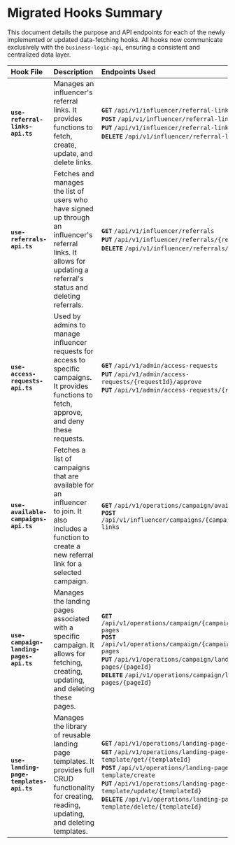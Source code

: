 # Migrated Hooks Summary

This document details the purpose and API endpoints for each of the newly implemented or updated data-fetching hooks. All hooks now communicate exclusively with the `business-logic-api`, ensuring a consistent and centralized data layer.

| Hook File | Description | Endpoints Used |
| :--- | :--- | :--- |
| **`use-referral-links-api.ts`** | Manages an influencer's referral links. It provides functions to fetch, create, update, and delete links. | **`GET`** `/api/v1/influencer/referral-links`<br>**`POST`** `/api/v1/influencer/referral-links`<br>**`PUT`** `/api/v1/influencer/referral-links/{linkId}`<br>**`DELETE`** `/api/v1/influencer/referral-links/{linkId}` |
| **`use-referrals-api.ts`** | Fetches and manages the list of users who have signed up through an influencer's referral links. It allows for updating a referral's status and deleting referrals. | **`GET`** `/api/v1/influencer/referrals`<br>**`PUT`** `/api/v1/influencer/referrals/{referralId}`<br>**`DELETE`** `/api/v1/influencer/referrals/{referralId}` |
| **`use-access-requests-api.ts`** | Used by admins to manage influencer requests for access to specific campaigns. It provides functions to fetch, approve, and deny these requests. | **`GET`** `/api/v1/admin/access-requests`<br>**`PUT`** `/api/v1/admin/access-requests/{requestId}/approve`<br>**`PUT`** `/api/v1/admin/access-requests/{requestId}/deny` |
| **`use-available-campaigns-api.ts`** | Fetches a list of campaigns that are available for an influencer to join. It also includes a function to create a new referral link for a selected campaign. | **`GET`** `/api/v1/operations/campaign/available`<br>**`POST`** `/api/v1/influencer/campaigns/{campaignId}/referral-links` |
| **`use-campaign-landing-pages-api.ts`** | Manages the landing pages associated with a specific campaign. It allows for fetching, creating, updating, and deleting these pages. | **`GET`** `/api/v1/operations/campaign/{campaignId}/landing-pages`<br>**`POST`** `/api/v1/operations/campaign/{campaignId}/landing-pages`<br>**`PUT`** `/api/v1/operations/campaign/landing-pages/{pageId}`<br>**`DELETE`** `/api/v1/operations/campaign/landing-pages/{pageId}` |
| **`use-landing-page-templates-api.ts`** | Manages the library of reusable landing page templates. It provides full CRUD functionality for creating, reading, updating, and deleting templates. | **`GET`** `/api/v1/operations/landing-page-template/list`<br>**`GET`** `/api/v1/operations/landing-page-template/get/{templateId}`<br>**`POST`** `/api/v1/operations/landing-page-template/create`<br>**`PUT`** `/api/v1/operations/landing-page-template/update/{templateId}`<br>**`DELETE`** `/api/v1/operations/landing-page-template/delete/{templateId}` |